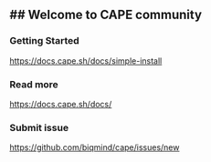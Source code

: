 

## ## Welcome to CAPE community ## 

### Getting Started
https://docs.cape.sh/docs/simple-install

### Read more
https://docs.cape.sh/docs/

### Submit issue
https://github.com/biqmind/cape/issues/new

